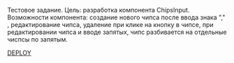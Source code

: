 Тестовое задание.
Цель: разработка компонента ChipsInput.
Возможности компонента: создание нового чипса после ввода знака "," , редактирование чипса, удаление при клике на кнопку в чипсе, при редактировании чипса и вводе запятых, чипс разбивается на отдельные чиспсы по запятым.

[ DEPLOY](https://tatiana190389.github.io/test_tenderPlan/)
